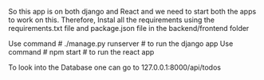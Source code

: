 So this app is on both django and React and we need to start both the apps to work on this.
Therefore, Instal all the requirements using the requirements.txt file and package.json file in the backend/frontend folder

Use command # ./manage.py runserver # to run the django app
Use command # npm start # to run the react app

To look into the Database one can go to 127.0.0.1:8000/api/todos

